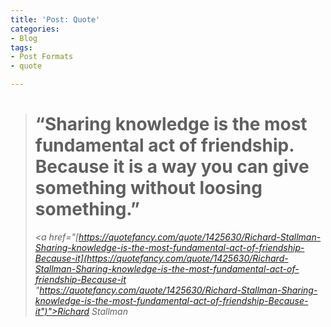 ```yaml
---
title: 'Post: Quote'
categories:
- Blog
tags:
- Post Formats
- quote

---
```

> # “Sharing knowledge is the most fundamental act of friendship. Because it is a way you can give something without loosing something.”
>
> <cite><a href="[https://quotefancy.com/quote/1425630/Richard-Stallman-Sharing-knowledge-is-the-most-fundamental-act-of-friendship-Because-it](https://quotefancy.com/quote/1425630/Richard-Stallman-Sharing-knowledge-is-the-most-fundamental-act-of-friendship-Because-it "https://quotefancy.com/quote/1425630/Richard-Stallman-Sharing-knowledge-is-the-most-fundamental-act-of-friendship-Because-it")">Richard Stallman</a></cite>